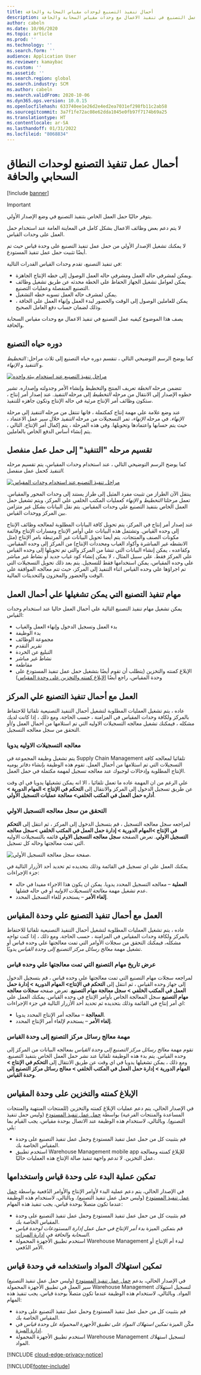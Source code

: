 ```yaml
---
title: أحمال تنفيذ التصنيع لوحدات مقياس السحابة والحافة
description: يصف هذا الموضوع كيفيه عمل التصنيع في تنفيذ الاعمال مع وحدات مقياس السحابة والحافة.
author: cabeln
ms.date: 10/06/2020
ms.topic: article
ms.prod: ''
ms.technology: ''
ms.search.form: ''
audience: Application User
ms.reviewer: kamaybac
ms.custom: ''
ms.assetid: ''
ms.search.region: global
ms.search.industry: SCM
ms.author: cabeln
ms.search.validFrom: 2020-10-06
ms.dyn365.ops.version: 10.0.15
ms.openlocfilehash: 633740ee1e26d2e4ed2ea7031ef298fb11c2ab58
ms.sourcegitcommit: 3a7f1fe72ac08e62dda1045e0fb97f7174b69a25
ms.translationtype: HT
ms.contentlocale: ar-SA
ms.lasthandoff: 01/31/2022
ms.locfileid: "8068834"
---
```

# <a name="manufacturing-execution-workloads-for-cloud-and-edge-scale-units"></a>أحمال عمل تنفيذ التصنيع لوحدات النطاق السحابي والحافة

[!include [banner](../includes/banner.md)]

> [!IMPORTANT]
> يتوفر حاليًا حمل العمل الخاص بتنفيذ التصنيع في وضع الإصدار الأولي.
>
> لا يتم دعم بعض وظائف الاعمال بشكل كامل في المعاينة العامة عند استخدام حمل العمل على وحدات القياس.
>
> لا يمكنك تشغيل الإصدار الأولي من حمل عمل تنفيذ التصنيع على وحدة قياس حيث تم أيضًا تثبيت حمل عمل تنفيذ المستودع.

في تنفيذ التصنيع، تقدم وحدات القياس القدرات التالية:

- ويمكن لمشرفي حاله العمل ومشرفي حاله العمل الوصول إلى خطه الإنتاج الجاهزة.
- يمكن لعوامل تشغيل الجهاز الحفاظ علي الخطة محدثه عن طريق تشغيل وظائف التصنيع المنفصلة وعمليات التصنيع.
- يمكن لمشرف حاله العمل تسويه خطه التشغيل.
- يمكن للعاملين الوصول إلى الوقت والحضور لبدء العمل وإنهاء العمل علي الحافة ، وذلك لضمان حساب دفع العامل الصحيح.

يصف هذا الموضوع كيفيه عمل التصنيع في تنفيذ الاعمال مع وحدات مقياس السحابة والحافة.

## <a name="the-manufacturing-lifecycle"></a>دوره حياه التصنيع

كما يوضح الرسم التوضيحي التالي ، تنقسم دوره حياه التصنيع إلى ثلاث مراحل: *التخطيط* و *التنفيذ* و *الإنهاء*.

[![مراحل تنفيذ التصنيع عند استخدام بيئة واحده](media/mes-phases.png "مراحل تنفيذ التصنيع عند استخدام بيئة واحدة.")](media/mes-phases-large.png)

تتضمن مرحله _الخطة_ تعريف المنتج والتخطيط وإنشاء الأمر وجدولته وإصداره. تشير خطوه الإصدار إلى الانتقال من مرحله _التخطيط_ إلى مرحله _التنفيذ_. عند إصدار أمر إنتاج ، ستكون وظائف أمر الإنتاج مرئية في حاله الإنتاج وتكون جاهزه للتنفيذ.

عند وضع علامة علي مهمة إنتاج كمكتملة ، فانها تنتقل من مرحله _التنفيذ_ إلى مرحلة _الإنهاء_. في مرحله _الإنهاء_، تمر التسجيلات من مرحله *التنفيذ* خلال سير عمل الاعتماد ، حيث يتم حسابها واعتمادها وتحويلها. وفي هذه المرحلة ، يتم إكمال أمر الإنتاج. التالي ، يتم إنشاء أساس الدفع الخاص بالعاملين.

## <a name="splitting-the-execute-phase-into-a-separate-workload"></a>تقسيم مرحله "التنفيذ" إلى حمل عمل منفصل

كما يوضح الرسم التوضيحي التالي ، عند استخدام وحدات المقياس، يتم تقسيم مرحله _التنفيذ_ كحمل عمل منفصل.

[![مراحل تنفيذ التصنيع عند استخدام وحدات المقياس](media/mes-phases-workloads.png "مراحل تنفيذ التصنيع عند استخدام وحدات المقياس.")](media/mes-phases-workloads-large.png)

ينتقل الآن الطراز من تثبيت مفرد المثيل إلى طراز يستند إلى وحدات المحور والمقياس. تعمل مرحلتا _التخطيط_ و _الإنهاء_ كعمليات المكتب الخلفي علي المركز، ويتم تشغيل حمل العمل الخاص بتنفيذ التصنيع علي وحدات المقياس. يتم نقل البيانات بشكل غير متزامن بين المركز ووحدات القياس.

عند إصدار أمر إنتاج في المركز، يتم تحويل كافة البيانات المطلوبة لمعالجه وظائف الإنتاج إلى وحده القياس. وتشتمل هذه البيانات علي أوامر الإنتاج ومسارات الإنتاج وقائمة مكونات الصنف والمنتجات. يتم أيضا تحويل البيانات غير المرتبطة بامر الإنتاج (مثل الانشطه غير المباشرة وأكواد الغياب ومحددات الإنتاج) من المركز إلى وحده المقياس. وكقاعده ، يمكن إنشاء البيانات التي تنشا من المركز والتي تم تحويلها إلى وحده القياس علي المركز فقط. علي سبيل المثال ، لا يمكن إنشاء كود غياب جديد أو نشاط غير مباشر علي وحده المقياس، يمكن استخدامها فقط للتسجيل. يتم بعد ذلك تحويل التسجيلات التي تم اجراؤها علي وحده القياس اثناء التنفيذ إلى المركز، حيث تتم معالجه الموافقة علي الوقت والحضور والمخزون والتحديثات المالية.

## <a name="manufacturing-execution-tasks-that-can-be-run-on-workloads"></a>مهام تنفيذ التصنيع التي يمكن تشغيلها علي أحمال العمل

يمكن تشغيل مهام تنفيذ التصنيع التالية علي أحمال العمل حاليا عند استخدام وحدات القياس:

- بدء العمل وتسجيل الدخول وإنهاء العمل والغياب
- بدء الوظيفة
- مجموعة الوظائف
- تقرير التقدم
- التبليغ عن الخردة
- نشاط غير مباشر
- مقاطعة
- الإبلاغ كمنته والتخزين (يتطلب أن تقوم أيضًا بتشغيل حمل عمل تنفيذ المستودع على وحدة المقياس، راجع أيضًا [الإبلاغ كمنته والتخزين على وحدة المقياس](#RAF))

## <a name="working-with-manufacturing-execution-workloads-on-the-hub"></a>العمل مع أحمال تنفيذ التصنيع علي المركز

عاده ، يتم تشغيل العمليات المطلوبة لتشغيل أحمال التنفيذ التصنيعية تلقائيا للاحتفاظ بالمركز ولكافة وحدات المقياس في المزامنة ، حسب الحاجة. ومع ذلك ، إذا كانت لديك مشكله ، فيمكنك تشغيل معالجه التسجيلات الاوليه التي تم استلامها من أحمال العمل و/أو التحقق من سجل معالجه التسجيل.

### <a name="manually-process-raw-registrations"></a>معالجه التسجيلات الاوليه يدويا

يتم تشغيل وظيفة المجموعة في Supply Chain Management تلقائيا لمعالجه كافة التسجيلات التي تم استلامها من أحمال العمل. تقوم هذه الوظيفة بإنشاء دفاتر يوميه الإنتاج المطلوبة وإدخالات لوجبوك عند معالجه تسجيل لمهمة مكتملة في حمل العمل.

علي الرغم من ان المهمة عاده ما تعمل تلقائيا ، الا انه يمكن تشغيلها يدويا في اي وقت عن طريق تسجيل الدخول إلى المركز والانتقال إلى **التحكم في الإنتاج \> المهام الدورية \> أداره حمل العمل في المكتب الخلفي\> معالجة عمليات التسجيل الأولي**.

### <a name="check-the-raw-registration-processing-log"></a>التحقق من سجل معالجه التسجيل الاولي

لمراجعه سجل معالجه التسجيل ، قم بتسجيل الدخول إلى المركز ، ثم انتقل إلى **التحكم في الإنتاج \>المهام الدورية \> إدارة حمل العمل في المكتب الخلفي \>سجل معالجه التسجيل الاولي**. تعرض الصفحة **سجل معالجه التسجيل الاولي** قائمه بالتسجيلات الاوليه التي تمت معالجتها وحاله كل تسجيل.

![صفحة سجل معالجة التسجيل الأولي.](media/mes-processing-log.png "صفحة سجل معالجه التسجيل الاولي")

يمكنك العمل علي اي تسجيل في القائمة وذلك بتحديده ثم تحديد أحد الأزرار التالية في جزء الإجراءات:

- **العملية** – معالجه التسجيل المحدد يدويا. يمكن ان يكون هذا الاجراء مفيدا في حاله عدم تشغيل مهمة _معالجة التسجيلات الاوليه_ أو في حاله فشلها.
- **إلغاء الأمر** – يستخدم للغاء التسجيل المحدد.

## <a name="working-with-manufacturing-execution-workloads-on-a-scale-unit"></a>العمل مع أحمال تنفيذ التصنيع علي وحدة المقياس

عاده ، يتم تشغيل العمليات المطلوبة لتشغيل أحمال التنفيذ التصنيعية تلقائيا للاحتفاظ بالمركز ولكافة وحدات المقياس في المزامنة ، حسب الحاجة. ومع ذلك ، إذا كنت تواجه مشكله، فيمكنك التحقق من سجلات الأوامر التي تمت معالجتها علي وحده قياس أو تشغيل مهمة _معالج رسائل مركز التصنيع إلى وحدة القياس_ يدويًا.

### <a name="view-the-history-of-manufacturing-jobs-that-have-been-processed-on-a-scale-unit"></a>عرض تاريخ مهام التصنيع التي تمت معالجتها علي وحده قياس

لمراجعه سجلات مهام التصنيع التي تمت معالجتها علي وحده قياس ، قم بتسجيل الدخول إلى جهاز وحده القياس ، ثم انتقل إلى **التحكم في الإنتاج\> المهام الدورية \> إدارة حمل العمل في المكتب الخلفي \> سجل معالجة مهام التصنيع**. تعرض صفحه **سجلات معالجه مهام التصنيع** سجل المعالجة الخاص بأوامر الإنتاج في وحده القياس. يمكنك العمل علي اي أمر إنتاج في القائمة وذلك بتحديده ثم تحديد أحد الأزرار التالية في جزء الإجراءات:

- **المعالجة** – معالجه أمر الإنتاج المحدد يدويا.
- **إلغاء الأمر** – يستخدم لإلغاء أمر الإنتاج المحدد.

### <a name="manufacturing-hub-to-scale-unit-message-processor-job"></a>مهمة معالج رسائل مركز التصنيع إلى وحدة القياس

تقوم مهمة _معالج رسائل مركز التصنيع إلى وحدة القياس_ بمعالجه البيانات من المركز إلى وحده القياس. يتم بدء هذه الوظيفة تلقائيا عند نشر حمل العمل الخاص بتنفيذ التصنيع. ومع ذلك ، يمكن تشغيلها يدويا في اي وقت عن طريق الانتقال إلى **التحكم في الإنتاج \> المهام الدورية \> إدارة حمل العمل في المكتب الخلفي \> معالج رسائل مركز التصنيع إلى وحدة القياس**.

<a name="RAF"></a>

## <a name="report-as-finished-and-putaway-on-a-scale-unit"></a>الإبلاغ كمنته والتخزين على وحدة المقياس

<!-- KFM: 
This section describes how to enable the abilities to report as finished and then putaway finished items when you are using to a scale unit.

### Enable and use report as finished and putaway on a scale unit -->

في الإصدار الحالي، يتم دعم عمليات الإبلاغ كمنته والتخزين (للمنتجات المنتهية والمنتجات المساعدة والمنتجات الفرعية) بواسطة [حمل عمل تنفيذ المستودع](cloud-edge-workload-warehousing.md) (وليس حمل تنفيذ التصنيع). وبالتالي، لاستخدام هذه الوظيفة عند الاتصال بوحدة مقياس، يجب القيام بما يلي:

- قم بتثبيت كل من حمل عمل تنفيذ المستودع وحمل عمل تنفيذ التصنيع على وحدة المقياس الخاصة بك.
- استخدم تطبيق Warehouse Management mobile app للإبلاغ كمنته ومعالجة عمل التخزين. لا تدعم واجهة تنفيذ صالة الإنتاج هذه العمليات حاليًا.

<!-- KFM: API details needed

### Customize report as finished and putaway functionality

 -->

## <a name="enable-and-use-the-start-operation-on-a-scale-unit"></a>تمكين عملية البدء على وحدة قياس واستخدامها

في الإصدار الحالي، يتم دعم عملية البدء لأوامر الإنتاج والأوامر الدُفعية بواسطة [حمل عمل تنفيذ المستودع](cloud-edge-workload-warehousing.md) (وليس حمل عمل تنفيذ التصنيع). وبالتالي، لاستخدام هذه الوظيفة عندما تكون متصلاً بوحدة قياس، يجب تنفيذ هذه المهام:

- قم بتثبيت كل من حمل عمل تنفيذ المستودع وحمل عمل تنفيذ التصنيع على وحدة المقياس الخاصة بك.
- قم بتمكين الميزة *بدء أمر الإنتاج في حمل عمل إدارة المستودعات لوحدة قياس السحابة والحافة* في [إدارة الميزات](../../fin-ops-core/fin-ops/get-started/feature-management/feature-management-overview.md).
- استخدم تطبيق الأجهزة المحمولة Warehouse Management لبدء أم الإنتاج أو الأمر الدُفعي.

## <a name="enable-and-use-material-consumption-on-a-scale-unit"></a>تمكين استهلاك المواد واستخدامه في وحدة قياس

في الإصدار الحالي، يدعم [حمل عمل تنفيذ المستودع](cloud-edge-workload-warehousing.md) (وليس حمل عمل تنفيذ التصنيع) سير العمل في تطبيق الأجهزة المحمولة Warehouse Management لتسجيل استهلاك المواد. وبالتالي، لاستخدام هذه الوظيفة عندما تكون متصلاً بوحدة قياس، يجب تنفيذ هذه المهام:

- قم بتثبيت كل من حمل عمل تنفيذ المستودع وحمل عمل تنفيذ التصنيع على وحدة المقياس الخاصة بك.
- مكّن الميزة *تمكين استهلاك المواد على تطبيق الأجهزة المحمولة عل وحدة قياس* في [إدارة الميزة](../../fin-ops-core/fin-ops/get-started/feature-management/feature-management-overview.md).
- استخدم تطبيق الأجهزة المحمولة Warehouse Management لتسجيل استهلاك المواد.

[!INCLUDE [cloud-edge-privacy-notice](../../includes/cloud-edge-privacy-notice.md)]

[!INCLUDE[footer-include](../../includes/footer-banner.md)]

